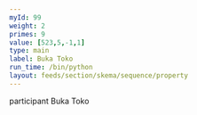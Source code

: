 ```yaml
---
myId: 99
weight: 2
primes: 9
value: [523,5,-1,1]
type: main
label: Buka Toko
run_time: /bin/python
layout: feeds/section/skema/sequence/property
---
```

participant Buka Toko
